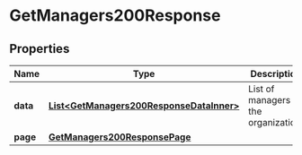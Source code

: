 

# GetManagers200Response


## Properties

| Name | Type | Description | Notes |
|------------ | ------------- | ------------- | -------------|
|**data** | [**List&lt;GetManagers200ResponseDataInner&gt;**](GetManagers200ResponseDataInner.md) | List of managers in the organization. |  |
|**page** | [**GetManagers200ResponsePage**](GetManagers200ResponsePage.md) |  |  |



